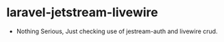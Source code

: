 # laravel-jetstream-livewire

- Nothing Serious, Just checking use of jestream-auth and livewire crud.